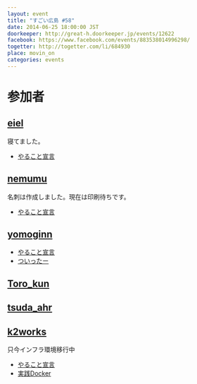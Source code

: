 ```yaml
---
layout: event
title: "すごい広島 #58"
date: 2014-06-25 18:00:00 JST
doorkeeper: http://great-h.doorkeeper.jp/events/12622
facebook: https://www.facebook.com/events/883538014996298/
togetter: http://togetter.com/li/684930
place: movin_on
categories: events
---
```


# 参加者


## [eiel](http://eiel.info/)

寝てました。

* [やること宣言](https://github.com/great-h/great-h.github.io/issues/1040)


## [nemumu](https://github.com/nemumu)

名刺は作成しました。現在は印刷待ちです。

* [やること宣言](https://github.com/great-h/great-h.github.io/issues/1044)


## [yomoginn](https://github.com/yomoginn)

* [やること宣言](https://github.com/great-h/great-h.github.io/issues/1039)
* [ついったー](https://twitter.com/moriyomogi/status/481784264787116032)

## [Toro_kun](https://twitter.com/Toro_kun)


## [tsuda_ahr](http://twitter.com/tsuda_ahr)

## [k2works](https://github.com/k2works)

只今インフラ環境移行中

* [やること宣言](https://github.com/great-h/great-h.github.io/issues/1037)
* [実践Docker](https://github.com/k2works/docker_practice)
